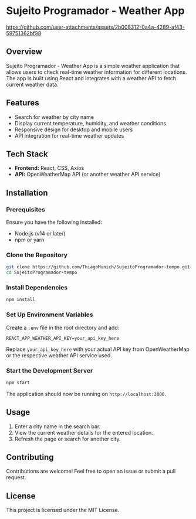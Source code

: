 # Sujeito Programador - Weather App

https://github.com/user-attachments/assets/2b008312-0a4a-4289-af43-59751362bf98


## Overview
Sujeito Programador - Weather App is a simple weather application that allows users to check real-time weather information for different locations. The app is built using React and integrates with a weather API to fetch current weather data.

## Features
- Search for weather by city name
- Display current temperature, humidity, and weather conditions
- Responsive design for desktop and mobile users
- API integration for real-time weather updates

## Tech Stack
- **Frontend:** React, CSS, Axios
- **API:** OpenWeatherMap API (or another weather API service)

## Installation
### Prerequisites
Ensure you have the following installed:
- Node.js (v14 or later)
- npm or yarn

### Clone the Repository
```bash
git clone https://github.com/ThiagoMunich/SujeitoProgramador-tempo.git
cd SujeitoProgramador-tempo
```

### Install Dependencies
```bash
npm install
```

### Set Up Environment Variables
Create a `.env` file in the root directory and add:
```env
REACT_APP_WEATHER_API_KEY=your_api_key_here
```
Replace `your_api_key_here` with your actual API key from OpenWeatherMap or the respective weather API service used.

### Start the Development Server
```bash
npm start
```

The application should now be running on `http://localhost:3000`.

## Usage
1. Enter a city name in the search bar.
2. View the current weather details for the entered location.
3. Refresh the page or search for another city.

## Contributing
Contributions are welcome! Feel free to open an issue or submit a pull request.

## License
This project is licensed under the MIT License.

